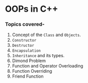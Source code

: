 # OOPs in C++
### Topics covered-

1. Concept of the `Class` and `Objects`.
2. `Constructor`
3. `Destructor`
4. `Encapsulation`
5. `Inheritance` and its types.
6. Dimond Problem
7. Function and Operator Overloading
8. Function Overriding
9. Friend Function
